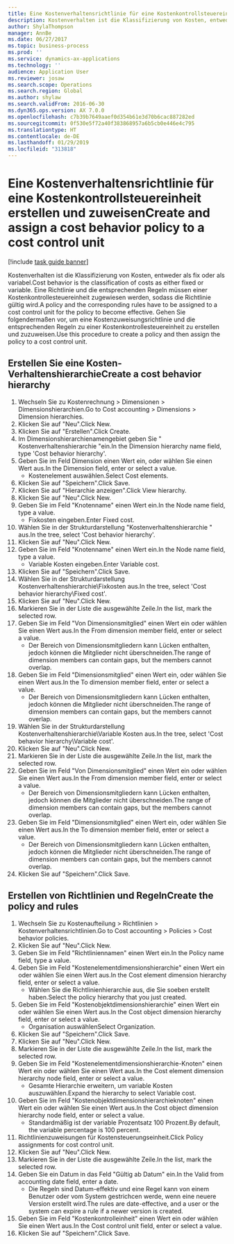 ```yaml
---
title: Eine Kostenverhaltensrichtlinie für eine Kostenkontrollsteuereinheit erstellen und zuweisen
description: Kostenverhalten ist die Klassifizierung von Kosten, entweder als fix oder als variabel.
author: ShylaThompson
manager: AnnBe
ms.date: 06/27/2017
ms.topic: business-process
ms.prod: ''
ms.service: dynamics-ax-applications
ms.technology: ''
audience: Application User
ms.reviewer: josaw
ms.search.scope: Operations
ms.search.region: Global
ms.author: shylaw
ms.search.validFrom: 2016-06-30
ms.dyn365.ops.version: AX 7.0.0
ms.openlocfilehash: c7b39b7649aaef0d354b61e3d70b6cac887282ed
ms.sourcegitcommit: 0f530e5f72a40f383868957a6b5cb0e446e4c795
ms.translationtype: HT
ms.contentlocale: de-DE
ms.lasthandoff: 01/29/2019
ms.locfileid: "313818"
---
```

# <a name="create-and-assign-a-cost-behavior-policy-to-a-cost-control-unit"></a><span data-ttu-id="dd82e-103">Eine Kostenverhaltensrichtlinie für eine Kostenkontrollsteuereinheit erstellen und zuweisen</span><span class="sxs-lookup"><span data-stu-id="dd82e-103">Create and assign a cost behavior policy to a cost control unit</span></span>

[!include [task guide banner](../../includes/task-guide-banner.md)]

<span data-ttu-id="dd82e-104">Kostenverhalten ist die Klassifizierung von Kosten, entweder als fix oder als variabel.</span><span class="sxs-lookup"><span data-stu-id="dd82e-104">Cost behavior is the classification of costs as either fixed or variable.</span></span> <span data-ttu-id="dd82e-105">Eine Richtlinie und die entsprechenden Regeln müssen einer Kostenkontrollesteuereinheit zugewiesen werden, sodass die Richtlinie gültig wird.</span><span class="sxs-lookup"><span data-stu-id="dd82e-105">A policy and the corresponding rules have to be assigned to a cost control unit for the policy to become effective.</span></span> <span data-ttu-id="dd82e-106">Gehen Sie folgendermaßen vor, um eine Kostenzuweisungsrichtlinie und die entsprechenden Regeln zu einer Kostenkontrollesteuereinheit zu erstellen und zuzuweisen.</span><span class="sxs-lookup"><span data-stu-id="dd82e-106">Use this procedure to create a policy and then assign the policy to a cost control unit.</span></span>


## <a name="create-a-cost-behavior-hierarchy"></a><span data-ttu-id="dd82e-107">Erstellen Sie eine Kosten-Verhaltenshierarchie</span><span class="sxs-lookup"><span data-stu-id="dd82e-107">Create a cost behavior hierarchy</span></span>
1. <span data-ttu-id="dd82e-108">Wechseln Sie zu Kostenrechnung > Dimensionen > Dimensionshierarchien.</span><span class="sxs-lookup"><span data-stu-id="dd82e-108">Go to Cost accounting > Dimensions > Dimension hierarchies.</span></span>
2. <span data-ttu-id="dd82e-109">Klicken Sie auf "Neu".</span><span class="sxs-lookup"><span data-stu-id="dd82e-109">Click New.</span></span>
3. <span data-ttu-id="dd82e-110">Klicken Sie auf "Erstellen".</span><span class="sxs-lookup"><span data-stu-id="dd82e-110">Click Create.</span></span>
4. <span data-ttu-id="dd82e-111">Im Dimensionshierarchienamengebiet geben Sie " Kostenverhaltenshierarchie "ein.</span><span class="sxs-lookup"><span data-stu-id="dd82e-111">In the Dimension hierarchy name field, type 'Cost behavior hierarchy'.</span></span>
5. <span data-ttu-id="dd82e-112">Geben Sie im Feld Dimension einen Wert ein, oder wählen Sie einen Wert aus.</span><span class="sxs-lookup"><span data-stu-id="dd82e-112">In the Dimension field, enter or select a value.</span></span>
    * <span data-ttu-id="dd82e-113">Kostenelement auswählen.</span><span class="sxs-lookup"><span data-stu-id="dd82e-113">Select Cost elements.</span></span>  
6. <span data-ttu-id="dd82e-114">Klicken Sie auf "Speichern".</span><span class="sxs-lookup"><span data-stu-id="dd82e-114">Click Save.</span></span>
7. <span data-ttu-id="dd82e-115">Klicken Sie auf "Hierarchie anzeigen".</span><span class="sxs-lookup"><span data-stu-id="dd82e-115">Click View hierarchy.</span></span>
8. <span data-ttu-id="dd82e-116">Klicken Sie auf "Neu".</span><span class="sxs-lookup"><span data-stu-id="dd82e-116">Click New.</span></span>
9. <span data-ttu-id="dd82e-117">Geben Sie im Feld "Knotenname" einen Wert ein.</span><span class="sxs-lookup"><span data-stu-id="dd82e-117">In the Node name field, type a value.</span></span>
    * <span data-ttu-id="dd82e-118">Fixkosten eingeben.</span><span class="sxs-lookup"><span data-stu-id="dd82e-118">Enter Fixed cost.</span></span>  
10. <span data-ttu-id="dd82e-119">Wählen Sie in der Strukturdarstellung "Kostenverhaltenshierarchie " aus.</span><span class="sxs-lookup"><span data-stu-id="dd82e-119">In the tree, select 'Cost behavior hierarchy'.</span></span>
11. <span data-ttu-id="dd82e-120">Klicken Sie auf "Neu".</span><span class="sxs-lookup"><span data-stu-id="dd82e-120">Click New.</span></span>
12. <span data-ttu-id="dd82e-121">Geben Sie im Feld "Knotenname" einen Wert ein.</span><span class="sxs-lookup"><span data-stu-id="dd82e-121">In the Node name field, type a value.</span></span>
    * <span data-ttu-id="dd82e-122">Variable Kosten eingeben.</span><span class="sxs-lookup"><span data-stu-id="dd82e-122">Enter Variable cost.</span></span>  
13. <span data-ttu-id="dd82e-123">Klicken Sie auf "Speichern".</span><span class="sxs-lookup"><span data-stu-id="dd82e-123">Click Save.</span></span>
14. <span data-ttu-id="dd82e-124">Wählen Sie in der Strukturdarstellung Kostenverhaltenshierarchie\Fixkosten aus.</span><span class="sxs-lookup"><span data-stu-id="dd82e-124">In the tree, select 'Cost behavior hierarchy\Fixed cost'.</span></span>
15. <span data-ttu-id="dd82e-125">Klicken Sie auf "Neu".</span><span class="sxs-lookup"><span data-stu-id="dd82e-125">Click New.</span></span>
16. <span data-ttu-id="dd82e-126">Markieren Sie in der Liste die ausgewählte Zeile.</span><span class="sxs-lookup"><span data-stu-id="dd82e-126">In the list, mark the selected row.</span></span>
17. <span data-ttu-id="dd82e-127">Geben Sie im Feld "Von Dimensionsmitglied" einen Wert ein oder wählen Sie einen Wert aus.</span><span class="sxs-lookup"><span data-stu-id="dd82e-127">In the From dimension member field, enter or select a value.</span></span>
    * <span data-ttu-id="dd82e-128">Der Bereich von Dimensionsmitgliedern kann Lücken enthalten, jedoch können die Mitglieder nicht überschneiden.</span><span class="sxs-lookup"><span data-stu-id="dd82e-128">The range of dimension members can contain gaps, but the members cannot overlap.</span></span>  
18. <span data-ttu-id="dd82e-129">Geben Sie im Feld "Dimensionsmitglied" einen Wert ein, oder wählen Sie einen Wert aus.</span><span class="sxs-lookup"><span data-stu-id="dd82e-129">In the To dimension member field, enter or select a value.</span></span>
    * <span data-ttu-id="dd82e-130">Der Bereich von Dimensionsmitgliedern kann Lücken enthalten, jedoch können die Mitglieder nicht überschneiden.</span><span class="sxs-lookup"><span data-stu-id="dd82e-130">The range of dimension members can contain gaps, but the members cannot overlap.</span></span>  
19. <span data-ttu-id="dd82e-131">Wählen Sie in der Strukturdarstellung Kostenverhaltenshierarchie\Variable Kosten aus.</span><span class="sxs-lookup"><span data-stu-id="dd82e-131">In the tree, select 'Cost behavior hierarchy\Variable cost'.</span></span>
20. <span data-ttu-id="dd82e-132">Klicken Sie auf "Neu".</span><span class="sxs-lookup"><span data-stu-id="dd82e-132">Click New.</span></span>
21. <span data-ttu-id="dd82e-133">Markieren Sie in der Liste die ausgewählte Zeile.</span><span class="sxs-lookup"><span data-stu-id="dd82e-133">In the list, mark the selected row.</span></span>
22. <span data-ttu-id="dd82e-134">Geben Sie im Feld "Von Dimensionsmitglied" einen Wert ein oder wählen Sie einen Wert aus.</span><span class="sxs-lookup"><span data-stu-id="dd82e-134">In the From dimension member field, enter or select a value.</span></span>
    * <span data-ttu-id="dd82e-135">Der Bereich von Dimensionsmitgliedern kann Lücken enthalten, jedoch können die Mitglieder nicht überschneiden.</span><span class="sxs-lookup"><span data-stu-id="dd82e-135">The range of dimension members can contain gaps, but the members cannot overlap.</span></span>  
23. <span data-ttu-id="dd82e-136">Geben Sie im Feld "Dimensionsmitglied" einen Wert ein, oder wählen Sie einen Wert aus.</span><span class="sxs-lookup"><span data-stu-id="dd82e-136">In the To dimension member field, enter or select a value.</span></span>
    * <span data-ttu-id="dd82e-137">Der Bereich von Dimensionsmitgliedern kann Lücken enthalten, jedoch können die Mitglieder nicht überschneiden.</span><span class="sxs-lookup"><span data-stu-id="dd82e-137">The range of dimension members can contain gaps, but the members cannot overlap.</span></span>  
24. <span data-ttu-id="dd82e-138">Klicken Sie auf "Speichern".</span><span class="sxs-lookup"><span data-stu-id="dd82e-138">Click Save.</span></span>

## <a name="create-the-policy-and-rules"></a><span data-ttu-id="dd82e-139">Erstellen von Richtlinien und Regeln</span><span class="sxs-lookup"><span data-stu-id="dd82e-139">Create the policy and rules</span></span>
1. <span data-ttu-id="dd82e-140">Wechseln Sie zu Kostenaufteilung > Richtlinien > Kostenverhaltensrichtlinien.</span><span class="sxs-lookup"><span data-stu-id="dd82e-140">Go to Cost accounting > Policies > Cost behavior policies.</span></span>
2. <span data-ttu-id="dd82e-141">Klicken Sie auf "Neu".</span><span class="sxs-lookup"><span data-stu-id="dd82e-141">Click New.</span></span>
3. <span data-ttu-id="dd82e-142">Geben Sie im Feld "Richtliniennamen" einen Wert ein.</span><span class="sxs-lookup"><span data-stu-id="dd82e-142">In the Policy name field, type a value.</span></span>
4. <span data-ttu-id="dd82e-143">Geben Sie im Feld "Kostenelementdimensionshierarchie" einen Wert ein oder wählen Sie einen Wert aus.</span><span class="sxs-lookup"><span data-stu-id="dd82e-143">In the Cost element dimension hierarchy field, enter or select a value.</span></span>
    * <span data-ttu-id="dd82e-144">Wählen Sie die Richtlinienhierarchie aus, die Sie soeben erstellt haben.</span><span class="sxs-lookup"><span data-stu-id="dd82e-144">Select the policy hierarchy that you just created.</span></span>  
5. <span data-ttu-id="dd82e-145">Geben Sie im Feld "Kostenobjektdimensionshierarchie" einen Wert ein oder wählen Sie einen Wert aus.</span><span class="sxs-lookup"><span data-stu-id="dd82e-145">In the Cost object dimension hierarchy field, enter or select a value.</span></span>
    * <span data-ttu-id="dd82e-146">Organisation auswählen</span><span class="sxs-lookup"><span data-stu-id="dd82e-146">Select Organization.</span></span>  
6. <span data-ttu-id="dd82e-147">Klicken Sie auf "Speichern".</span><span class="sxs-lookup"><span data-stu-id="dd82e-147">Click Save.</span></span>
7. <span data-ttu-id="dd82e-148">Klicken Sie auf "Neu".</span><span class="sxs-lookup"><span data-stu-id="dd82e-148">Click New.</span></span>
8. <span data-ttu-id="dd82e-149">Markieren Sie in der Liste die ausgewählte Zeile.</span><span class="sxs-lookup"><span data-stu-id="dd82e-149">In the list, mark the selected row.</span></span>
9. <span data-ttu-id="dd82e-150">Geben Sie im Feld "Kostenelementdimensionshierarchie-Knoten" einen Wert ein oder wählen Sie einen Wert aus.</span><span class="sxs-lookup"><span data-stu-id="dd82e-150">In the Cost element dimension hierarchy node field, enter or select a value.</span></span>
    * <span data-ttu-id="dd82e-151">Gesamte Hierarchie erweitern, um variable Kosten auszuwählen.</span><span class="sxs-lookup"><span data-stu-id="dd82e-151">Expand the hierarchy to select Variable cost.</span></span>  
10. <span data-ttu-id="dd82e-152">Geben Sie im Feld "Kostenobjektdimensionshierarchieknoten" einen Wert ein oder wählen Sie einen Wert aus.</span><span class="sxs-lookup"><span data-stu-id="dd82e-152">In the Cost object dimension hierarchy node field, enter or select a value.</span></span>
    * <span data-ttu-id="dd82e-153">Standardmäßig ist der variable Prozentsatz 100 Prozent.</span><span class="sxs-lookup"><span data-stu-id="dd82e-153">By default, the variable percentage is 100 percent.</span></span>  
11. <span data-ttu-id="dd82e-154">Richtlinienzuweisungen für Kostensteuerungseinheit.</span><span class="sxs-lookup"><span data-stu-id="dd82e-154">Click Policy assignments for cost control unit.</span></span>
12. <span data-ttu-id="dd82e-155">Klicken Sie auf "Neu".</span><span class="sxs-lookup"><span data-stu-id="dd82e-155">Click New.</span></span>
13. <span data-ttu-id="dd82e-156">Markieren Sie in der Liste die ausgewählte Zeile.</span><span class="sxs-lookup"><span data-stu-id="dd82e-156">In the list, mark the selected row.</span></span>
14. <span data-ttu-id="dd82e-157">Geben Sie ein Datum in das Feld "Gültig ab Datum" ein.</span><span class="sxs-lookup"><span data-stu-id="dd82e-157">In the Valid from accounting date field, enter a date.</span></span>
    * <span data-ttu-id="dd82e-158">Die Regeln sind Datum-effektiv und eine Regel kann von einem Benutzer oder vom System gestrichcen werde, wenn eine neuere Version erstellt wird.</span><span class="sxs-lookup"><span data-stu-id="dd82e-158">The rules are date-effective, and a user or the system can expire a rule if a newer version is created.</span></span>  
15. <span data-ttu-id="dd82e-159">Geben Sie im Feld "Kostenkontrolleinheit" einen Wert ein oder wählen Sie einen Wert aus.</span><span class="sxs-lookup"><span data-stu-id="dd82e-159">In the Cost control unit field, enter or select a value.</span></span>
16. <span data-ttu-id="dd82e-160">Klicken Sie auf "Speichern".</span><span class="sxs-lookup"><span data-stu-id="dd82e-160">Click Save.</span></span>

